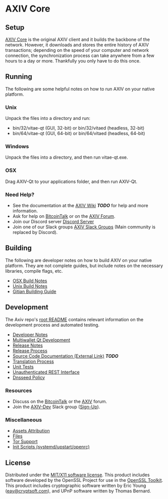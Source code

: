 AXIV Core
=====================

Setup
---------------------
[AXIV Core](http://vitae.org/wallet) is the original AXIV client and it builds the backbone of the network. However, it downloads and stores the entire history of AXIV transactions; depending on the speed of your computer and network connection, the synchronization process can take anywhere from a few hours to a day or more. Thankfully you only have to do this once.

Running
---------------------
The following are some helpful notes on how to run AXIV on your native platform.

### Unix

Unpack the files into a directory and run:

- bin/32/vitae-qt (GUI, 32-bit) or bin/32/vitaed (headless, 32-bit)
- bin/64/vitae-qt (GUI, 64-bit) or bin/64/vitaed (headless, 64-bit)

### Windows

Unpack the files into a directory, and then run vitae-qt.exe.

### OSX

Drag AXIV-Qt to your applications folder, and then run AXIV-Qt.

### Need Help?

* See the documentation at the [AXIV Wiki](https://en.bitcoin.it/wiki/Main_Page) ***TODO***
for help and more information.
* Ask for help on [BitcoinTalk](https://bitcointalk.org/index.php?topic=1262920.0) or on the [AXIV Forum](http://forum.vitae.org/).
* Join our Discord server [Discord Server](https://discord.vitae.org)
* Join one of our Slack groups [AXIV Slack Groups](https://vitae.org/slack-logins/) (Main community is replaced by Discord).

Building
---------------------
The following are developer notes on how to build AXIV on your native platform. They are not complete guides, but include notes on the necessary libraries, compile flags, etc.

- [OSX Build Notes](build-osx.md)
- [Unix Build Notes](build-unix.md)
- [Gitian Building Guide](gitian-building.md)

Development
---------------------
The Axiv repo's [root README](https://github.com/vitaeteam/AXIV/blob/master/README.md) contains relevant information on the development process and automated testing.

- [Developer Notes](developer-notes.md)
- [Multiwallet Qt Development](multiwallet-qt.md)
- [Release Notes](release-notes.md)
- [Release Process](release-process.md)
- [Source Code Documentation (External Link)](https://dev.visucore.com/bitcoin/doxygen/) ***TODO***
- [Translation Process](translation_process.md)
- [Unit Tests](unit-tests.md)
- [Unauthenticated REST Interface](REST-interface.md)
- [Dnsseed Policy](dnsseed-policy.md)

### Resources

* Discuss on the [BitcoinTalk](https://bitcointalk.org/index.php?topic=1262920.0) or the [AXIV](http://forum.vitae.org/) forum.
* Join the [AXIV-Dev](https://vitae-dev.slack.com/) Slack group ([Sign-Up](https://vitae-dev.herokuapp.com/)).

### Miscellaneous
- [Assets Attribution](assets-attribution.md)
- [Files](files.md)
- [Tor Support](tor.md)
- [Init Scripts (systemd/upstart/openrc)](init.md)

License
---------------------
Distributed under the [MIT/X11 software license](http://www.opensource.org/licenses/mit-license.php).
This product includes software developed by the OpenSSL Project for use in the [OpenSSL Toolkit](https://www.openssl.org/). This product includes
cryptographic software written by Eric Young ([eay@cryptsoft.com](mailto:eay@cryptsoft.com)), and UPnP software written by Thomas Bernard.
